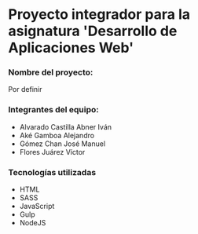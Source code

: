 # Proyecto integrador para la asignatura 'Desarrollo de Aplicaciones Web'

### Nombre del proyecto: 
Por definir

### Integrantes del equipo:
- Alvarado Castilla Abner Iván
- Aké Gamboa Alejandro
- Gómez Chan José Manuel
- Flores Juárez Víctor

### Tecnologías utilizadas
- HTML
- SASS
- JavaScript
- Gulp
- NodeJS
